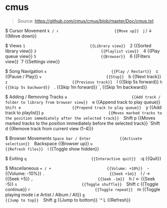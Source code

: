 # cmus

> Source: https://github.com/cmus/cmus/blob/master/Doc/cmus.txt

$ Cursor Movement
    `k / ↑                         {{Move up}} 
    `j / ↓                         {{Move down}} 

$ Views
    `1                             {{Library view}} 
    `2                             {{Sorted library view}} 
    `3                             {{Playlist view}} 
    `4                             {{Play queue view}} 
    `5                             {{Browser}} 
    `6                             {{Filters view}} 
    `7                             {{Settings view}} 

$ Song Navigation
    `x                             {{Play / Restart}} 
    `c                             {{Pause / Play}} 
    `v                             {{Stop}} 
    `b                             {{Next track}} 
    `z                             {{Previous track}} 
    `l                             {{Skip 5s forward}} 
    `h                             {{Skip 5s backward}} 
    `.                             {{Skip 1m forward}} 
    `,                             {{Skip 1m backward}} 

$ Adding / Removing Tracks
    `a                             {{Add track / folder to library from browser view}} 
    `e                             {{Append track to play queue}} 
    `Shift e                       {{Prepend track to play queue}} 
    `y                             {{Add track to playlist}} 
    `p                             {{Moves marked tracks to the position immediately after the selected track}} 
    `Shift p                       {{Moves marked tracks to the position immediately before the selected track}} 
    `Shift d                       {{Remove track from current view (1-4)}} 

$ Browser Movements
    `Space bar / Enter             {{Activate selection}} 
    `Backspace                     {{Browser up}} 
    `u                             {{Refresh files}} 
    `i                             {{Toggle show hidden}} 

$ Exiting
    `q                             {{Interactive quit}} 
    `:q                            {{Quit}} 

$ Miscellaneous
    `= / +                         {{Volume: +10%}} 
    `-                             {{Volume: -10%}} 
    `.                             {{Seek +1m}} 
    `I / →                         {{Seek +5}} 
    `,                             {{Seek -1m}} 
    `h / ←                         {{Seek -5}} 
    `s                             {{Toggle shuffle}} 
    `Shift c                       {{Toggle continue}} 
    `r                             {{Toggle repeat}} 
    `m                             {{Toggle playing mode i.e Artist / Album / All}} 
    `g                             {{Jump to top}} 
    `Shift g                       {{Jump to bottom}} 
    `^ L                           {{Refresh}} 


